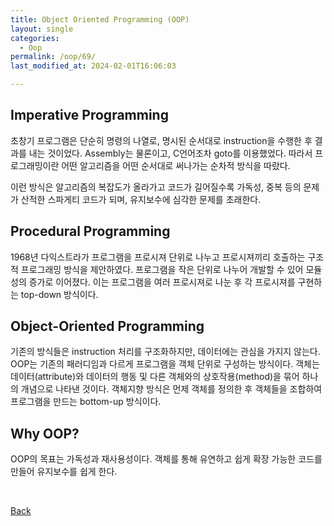 ```yaml
---
title: Object Oriented Programming (OOP)
layout: single
categories:
  - Oop
permalink: /oop/69/
last_modified_at: 2024-02-01T16:06:03

---
```


## Imperative Programming

초창기 프로그램은 단순히 명령의 나열로, 명시된 순서대로 instruction을 수행한 후 결과를 내는 것이었다.
Assembly는 물론이고, C언어조차 goto를 이용했었다.
따라서 프로그래밍이란 어떤 알고리즘을 어떤 순서대로 써나가는 순차적 방식을 따랐다.

이런 방식은 알고리즘의 복잡도가 올라가고 코드가 길어질수록 가독성, 중복 등의 문제가 산적한 스파게티 코드가 되며,
유지보수에 심각한 문제를 초래한다.

## Procedural Programming

1968년 다익스트라가 프로그램을 프로시져 단위로 나누고 프로시져끼리 호출하는 구조적 프로그래밍 방식을 제안하였다.
프로그램을 작은 단위로 나누어 개발할 수 있어 모듈성의 증가로 이어졌다.
이는 프로그램을 여러 프로시져로 나눈 후 각 프로시져를 구현하는 top-down 방식이다.

## Object-Oriented Programming

기존의 방식들은 instruction 처리를 구조화하지만, 데이터에는 관심을 가지지 않는다.
OOP는 기존의 패러디임과 다르게 프로그램을 객체 단위로 구성하는 방식이다.
객체는 데이터(attribute)와 데이터의 행동 및 다른 객체와의 상호작용(method)을 묶어 하나의 개념으로 나타낸 것이다.
객체지향 방식은 먼제 객체를 정의한 후 객체들을 조합하여 프로그램을 만드는 bottom-up 방식이다.

## Why OOP?

OOP의 목표는 가독성과 재사용성이다.
객체를 통해 유연하고 쉽게 확장 가능한 코드를 만들어 유지보수를 쉽게 한다.

<br>

[Back](/oop/)